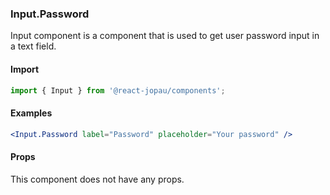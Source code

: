 ### Input.Password

Input component is a component that is used to get user password input in a text field.

#### Import

```jsx
import { Input } from '@react-jopau/components';
```

#### Examples

```jsx
<Input.Password label="Password" placeholder="Your password" />
```

#### Props

This component does not have any props.
